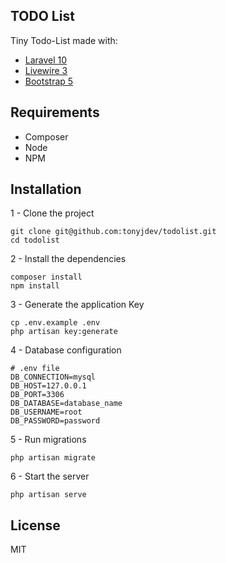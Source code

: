## TODO List

Tiny Todo-List made with:
- [Laravel 10](https://laravel.com/docs/10.x)
- [Livewire 3](https://livewire.laravel.com/)
- [Bootstrap 5](https://getbootstrap.com/)

## Requirements
- Composer
- Node
- NPM

## Installation
1 - Clone the project
```
git clone git@github.com:tonyjdev/todolist.git
cd todolist
```
2 - Install the dependencies
```
composer install
npm install
```
3 - Generate the application Key
```
cp .env.example .env
php artisan key:generate
```
4 - Database configuration
```
# .env file
DB_CONNECTION=mysql
DB_HOST=127.0.0.1
DB_PORT=3306
DB_DATABASE=database_name
DB_USERNAME=root
DB_PASSWORD=password
```
5 - Run migrations
```
php artisan migrate
```
6 - Start the server
```
php artisan serve
```

## License
MIT
